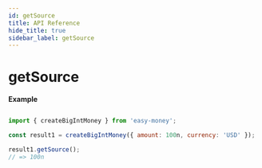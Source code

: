 ```yaml
---
id: getSource
title: API Reference
hide_title: true
sidebar_label: getSource
---
```


# getSource

**Example**

```js

import { createBigIntMoney } from 'easy-money';

const result1 = createBigIntMoney({ amount: 100n, currency: 'USD' });

result1.getSource();
// => 100n

```